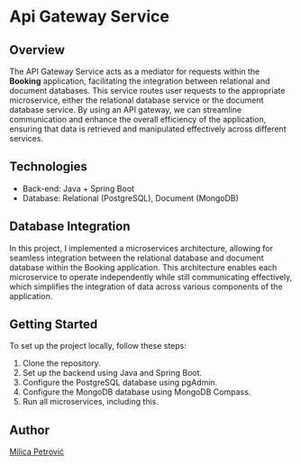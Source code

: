 # Api Gateway Service

## Overview

The API Gateway Service acts as a mediator for requests within the **Booking** application, facilitating the integration between relational and document databases. This service routes user requests to the appropriate microservice, either the relational database service or the document database service. By using an API gateway, we can streamline communication and enhance the overall efficiency of the application, ensuring that data is retrieved and manipulated effectively across different services.

## Technologies
- Back-end: Java + Spring Boot
- Database: Relational (PostgreSQL), Document (MongoDB)

## Database Integration

In this project, I implemented a microservices architecture, allowing for seamless integration between the relational database and document database within the Booking application. This architecture enables each microservice to operate independently while still communicating effectively, which simplifies the integration of data across various components of the application.

## Getting Started

To set up the project locally, follow these steps:

1. Clone the repository.
2. Set up the backend using Java and Spring Boot.
3. Configure the PostgreSQL database using pgAdmin.
4. Configure the MongoDB database using MongoDB Compass.
5. Run all microservices, including this.

## Author

[Milica Petrović](https://github.com/petrovicmilica)
